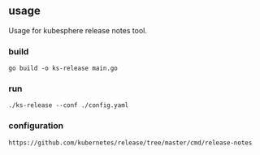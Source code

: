 ## usage

Usage for kubesphere release notes tool.

### build

`go build -o ks-release main.go`

### run

`./ks-release --conf ./config.yaml` 

### configuration

`https://github.com/kubernetes/release/tree/master/cmd/release-notes`